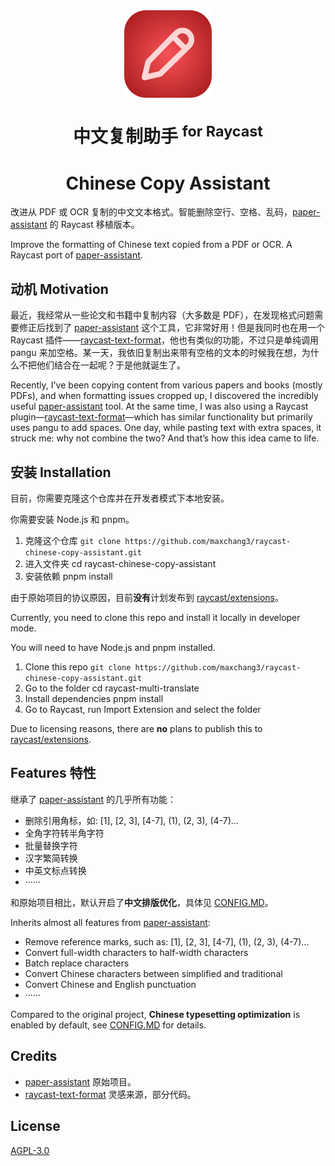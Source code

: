 <br>
<br>
<p align="center">
<img src="./assets/extension-icon.png" width="140" height="140" align="center" />
</p>

<h1 align="center">中文复制助手 <sup>for Raycast</sup></h1>
<h1 align="center">Chinese Copy Assistant</h1>

<p align="center">

改进从 PDF 或 OCR 复制的中文文本格式。智能删除空行、空格、乱码，[paper-assistant](https://github.com/laorange/paper-assistant) 的 Raycast 移植版本。

Improve the formatting of Chinese text copied from a PDF or OCR. A Raycast port of [paper-assistant](https://github.com/laorange/paper-assistant).

</p>

## 动机 Motivation

最近，我经常从一些论文和书籍中复制内容（大多数是 PDF），在发现格式问题需要修正后找到了 [paper-assistant](https://github.com/laorange/paper-assistant) 这个工具，它非常好用！但是我同时也在用一个 Raycast 插件——[raycast-text-format](https://github.com/mrgeneralgoo/raycast-text-format)，他也有类似的功能，不过只是单纯调用 pangu 来加空格。某一天，我依旧复制出来带有空格的文本的时候我在想，为什么不把他们结合在一起呢？于是他就诞生了。

Recently, I've been copying content from various papers and books (mostly PDFs), and when formatting issues cropped up, I discovered the incredibly useful [paper-assistant](https://github.com/laorange/paper-assistant) tool. At the same time, I was also using a Raycast plugin—[raycast-text-format](https://github.com/mrgeneralgoo/raycast-text-format)—which has similar functionality but primarily uses pangu to add spaces. One day, while pasting text with extra spaces, it struck me: why not combine the two? And that’s how this idea came to life.

## 安装 Installation

目前，你需要克隆这个仓库并在开发者模式下本地安装。

你需要安装 Node.js 和 pnpm。

1. 克隆这个仓库 `git clone https://github.com/maxchang3/raycast-chinese-copy-assistant.git`
2. 进入文件夹 cd raycast-chinese-copy-assistant
3. 安装依赖 pnpm install

由于原始项目的协议原因，目前**没有**计划发布到 [raycast/extensions](https://github.com/raycast/extensions)。

Currently, you need to clone this repo and install it locally in developer mode.

You will need to have Node.js and pnpm installed.

1. Clone this repo `git clone https://github.com/maxchang3/raycast-chinese-copy-assistant.git`
2. Go to the folder cd raycast-multi-translate
3. Install dependencies pnpm install
4. Go to Raycast, run Import Extension and select the folder

Due to licensing reasons, there are **no** plans to publish this to [raycast/extensions](https://github.com/raycast/extensions).

## Features 特性

继承了 [paper-assistant](https://github.com/laorange/paper-assistant) 的几乎所有功能：

- 删除引用角标，如: [1], [2, 3], [4-7], (1), (2, 3), (4-7)...
- 全角字符转半角字符
- 批量替换字符
- 汉字繁简转换
- 中英文标点转换
- ······

和原始项目相比，默认开启了**中文排版优化**，具体见 [CONFIG.MD](CONFIG.md)。

Inherits almost all features from [paper-assistant](https://github.com/laorange/paper-assistant):

- Remove reference marks, such as: [1], [2, 3], [4-7], (1), (2, 3), (4-7)...
- Convert full-width characters to half-width characters
- Batch replace characters
- Convert Chinese characters between simplified and traditional
- Convert Chinese and English punctuation
- ······

Compared to the original project, **Chinese typesetting optimization** is enabled by default, see [CONFIG.MD](CONFIG.md) for details.

## Credits

- [paper-assistant](https://github.com/laorange/paper-assistant) 原始项目。
- [raycast-text-format](https://github.com/mrgeneralgoo/raycast-text-format) 灵感来源，部分代码。

## License

[AGPL-3.0](./LICENSE)

